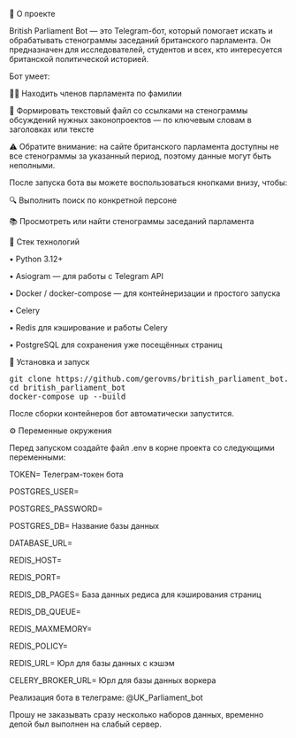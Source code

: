 📌 О проекте

British Parliament Bot — это Telegram-бот, который помогает искать и обрабатывать стенограммы заседаний британского парламента.
Он предназначен для исследователей, студентов и всех, кто интересуется британской политической историей.

Бот умеет:

🧑‍💼 Находить членов парламента по фамилии

📄 Формировать текстовый файл со ссылками на стенограммы обсуждений нужных законопроектов — по ключевым словам в заголовках или тексте

⚠️ Обратите внимание: на сайте британского парламента доступны не все стенограммы за указанный период, поэтому данные могут быть неполными.

После запуска бота вы можете воспользоваться кнопками внизу, чтобы:

🔍 Выполнить поиск по конкретной персоне

📚 Просмотреть или найти стенограммы заседаний парламента

🧰 Стек технологий

• Python 3.12+

• Asiogram
 — для работы с Telegram API

• Docker / docker-compose — для контейнеризации и простого запуска

• Celery

• Redis для кэширование и работы Celery

• PostgreSQL для сохранения уже посещённых страниц

🚀 Установка и запуск

<pre markdown>
git clone https://github.com/gerovms/british_parliament_bot.git
cd british_parliament_bot
docker-compose up --build
</pre>

После сборки контейнеров бот автоматически запустится.

⚙️ Переменные окружения

Перед запуском создайте файл .env в корне проекта со следующими переменными:

TOKEN= Телеграм-токен бота

POSTGRES_USER=

POSTGRES_PASSWORD=

POSTGRES_DB= Название базы данных

DATABASE_URL=

REDIS_HOST=

REDIS_PORT=

REDIS_DB_PAGES= База данных редиса для кэширования страниц

REDIS_DB_QUEUE=

REDIS_MAXMEMORY=

REDIS_POLICY=

REDIS_URL= Юрл для базы данных с кэшэм

CELERY_BROKER_URL= Юрл для базы данных воркера


Реализация бота в телеграме: @UK_Parliament_bot

Прошу не заказывать сразу несколько наборов данных, временно депой был выполнен на слабый сервер.
